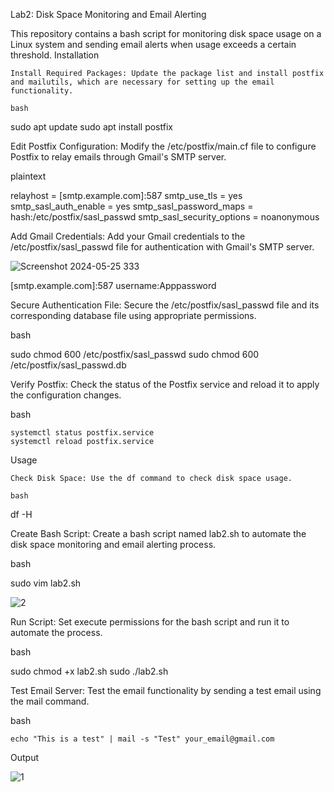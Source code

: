 Lab2: Disk Space Monitoring and Email Alerting

This repository contains a bash script for monitoring disk space usage on a Linux system and sending email alerts when usage exceeds a certain threshold.
Installation

    Install Required Packages: Update the package list and install postfix and mailutils, which are necessary for setting up the email functionality.

    bash

sudo apt update
sudo apt install postfix


Edit Postfix Configuration: Modify the /etc/postfix/main.cf file to configure Postfix to relay emails through Gmail's SMTP server.

plaintext

relayhost = [smtp.example.com]:587
smtp_use_tls = yes
smtp_sasl_auth_enable = yes
smtp_sasl_password_maps = hash:/etc/postfix/sasl_passwd
smtp_sasl_security_options = noanonymous

Add Gmail Credentials: Add your Gmail credentials to the /etc/postfix/sasl_passwd file for authentication with Gmail's SMTP server.


![Screenshot 2024-05-25 333](https://github.com/Mostafayouni/lab2/assets/105316729/d2c3c818-a368-4aae-90a0-c521df4aabda)




[smtp.example.com]:587 username:Apppassword

Secure Authentication File: Secure the /etc/postfix/sasl_passwd file and its corresponding database file using appropriate permissions.

bash

sudo chmod 600 /etc/postfix/sasl_passwd
sudo chmod 600 /etc/postfix/sasl_passwd.db

Verify Postfix: Check the status of the Postfix service and reload it to apply the configuration changes.

bash

    systemctl status postfix.service
    systemctl reload postfix.service

Usage

    Check Disk Space: Use the df command to check disk space usage.

    bash

df -H

Create Bash Script: Create a bash script named lab2.sh to automate the disk space monitoring and email alerting process.

bash

sudo vim lab2.sh


![2](https://github.com/Mostafayouni/lab2/assets/105316729/bdede07e-6dce-463f-ad12-a48a2cfed424)



Run Script: Set execute permissions for the bash script and run it to automate the process.

bash

sudo chmod +x lab2.sh
sudo ./lab2.sh

Test Email Server: Test the email functionality by sending a test email using the mail command.

bash

    echo "This is a test" | mail -s "Test" your_email@gmail.com

Output


![1](https://github.com/Mostafayouni/lab2/assets/105316729/3b8efe78-e737-4ec5-a86f-14ce01198888)







